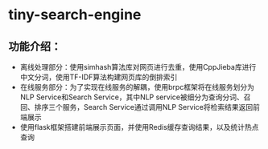 # tiny-search-engine
## 功能介绍：
- 离线处理部分：使用simhash算法库对网页进行去重，使用CppJieba库进行中文分词，使用TF-IDF算法构建网页库的倒排索引
- 在线服务部分：为了实现在线服务的解耦，使用brpc框架将在线服务划分为NLP Service和Search Service，其中NLP service被细分为查询分词、召回、排序三个服务，Search Service通过调用NLP Service将检索结果返回前端展示
- 使用flask框架搭建前端展示页面，并使用Redis缓存查询结果，以及统计热点查询
